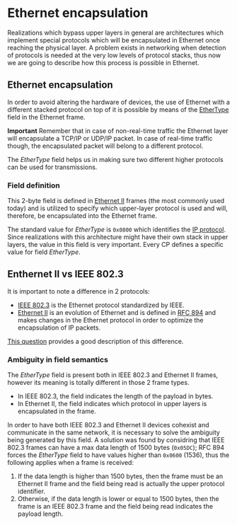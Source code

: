 # Ethernet encapsulation

Realizations which bypass upper layers in general are architectures which implement special protocols which will be encapsulated in Ethernet once reaching the physical layer. A problem exists in networking when detection of protocols is needed at the very low levels of protocol stacks, thus now we are going to describe how this process is possible in Ethernet.

## Ethernet encapsulation
In order to avoid altering the hardware of devices, the use of Ethernet with a different stacked protocol on top of it is possible by means of the [EtherType](https://en.wikipedia.org/wiki/EtherType) field in the Ethernet frame.

**Important** Remember that in case of non-real-time traffic the Ethernet layer will encapsulate a TCP/IP or UDP/IP packet. In case of real-time traffic though, the encapsulated packet will belong to a different protocol.

The _EtherType_ field helps us in making sure two different higher protocols can be used for transmissions.

### Field definition
This 2-byte field is defined in [Ethernet II](https://en.wikipedia.org/wiki/Ethernet_frame#Ethernet_II) frames (the most commonly used today) and is utilized to specify which upper-layer protocol is used and will, therefore, be encapsulated into the Ethernet frame.

The standard value for _EtherType_ is `0x0800` which identifies the [IP protocol](https://en.wikipedia.org/wiki/Internet_Protocol). Since realizations with this architecture might have their own stack in upper layers, the value in this field is very important. Every CP defines a specific value for field _EtherType_.

## Enthernet II vs IEEE 802.3
It is important to note a difference in 2 protocols:

- [IEEE 802.3](https://en.wikipedia.org/wiki/IEEE_802.3) is the Ethernet protocol standardized by IEEE.
- [Ethernet II](https://en.wikipedia.org/wiki/Ethernet_frame#Ethernet_II) is an evolution of Ethernet and is defined in [RFC 894](https://tools.ietf.org/html/rfc894) and makes changes in the Ethernet protocol in order to optimize the encapsulation of IP packets.

[This question](https://networkengineering.stackexchange.com/questions/5300/what-is-the-difference-between-ethernet-ii-and-802-3-ethernet) provides a good description of this difference.

### Ambiguity in field semantics
The _EtherType_ field is present both in IEEE 802.3 and Ethernet II frames, however its meaning is totally different in those 2 frame types.

- In IEEE 802.3, the field indicates the length of the payload in bytes.
- In Ethernet II, the field indicates which protocol in upper layers is encapsulated in the frame.

In order to have both IEEE 802.3 and Ethernet II devices cohexist and communicate in the same network, it is necessary to solve the ambiguity being generated by this field. A solution was found by considring that IEEE 802.3 frames can have a max data length of 1500 bytes (`0x05DC`); RFC 894 forces the _EtherType_ field to have values higher than `0x0600` (1536), thus the following applies when a frame is received:

1. If the data length is higher than 1500 bytes, then the frame must be an Ethernet II frame and the field being read is actually the upper protocol identifier.
2. Otherwise, if the data length is lower or equal to 1500 bytes, then the frame is an IEEE 802.3 frame and the field being read indicates the payload length.